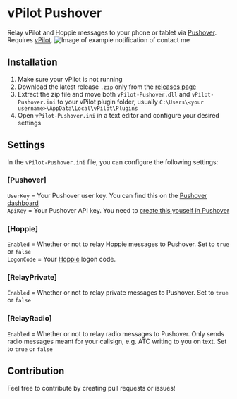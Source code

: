 # vPilot Pushover
Relay vPilot and Hoppie messages to your phone or tablet via [Pushover](https://pushover.net/). Requires [vPilot](https://vpilot.rosscarlson.dev/).
![Image of example notification of contact me](https://github.com/blt950/vPilot-Pushover/assets/2505044/68653e8a-8bca-45d4-8220-4a38f39d68d4)

## Installation

1. Make sure your vPilot is not running
2. Download the latest release `.zip` only from the [releases page](https://github.com/blt950/vPilot-Pushover/releases)
3. Extract the zip file and move both `vPilot-Pushover.dll` and `vPilot-Pushover.ini` to your vPilot plugin folder, usually `C:\Users\<your username>\AppData\Local\vPilot\Plugins`
4. Open `vPilot-Pushover.ini` in a text editor and configure your desired settings

## Settings
In the `vPilot-Pushover.ini` file, you can configure the following settings:

### [Pushover]
`UserKey` = Your Pushover user key. You can find this on the [Pushover dashboard](https://pushover.net/)\
`ApiKey` = Your Pushover API key. You need to [create this youself in Pushover](https://pushover.net/apps/build)

### [Hoppie]
`Enabled` = Whether or not to relay Hoppie messages to Pushover. Set to `true` or `false`\
`LogonCode` = Your [Hoppie](https://hoppie.nl) logon code.

### [RelayPrivate]
`Enabled` = Whether or not to relay private messages to Pushover. Set to `true` or `false`

### [RelayRadio]
`Enabled` = Whether or not to relay radio messages to Pushover. Only sends radio messages meant for your callsign, e.g. ATC writing to you on text. Set to `true` or `false`

## Contribution

Feel free to contribute by creating pull requests or issues!
